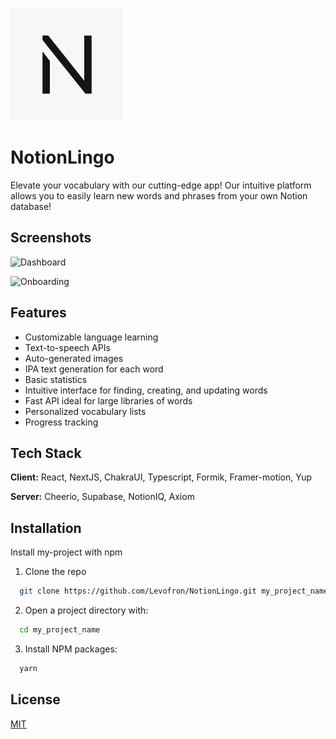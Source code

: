 ![Logo](https://raw.githubusercontent.com/Levofron/NotionLingo/main/public/apple-touch-icon.png)

# NotionLingo

Elevate your vocabulary with our cutting-edge app! Our intuitive platform allows you to easily learn new words and phrases from your own Notion database!

## Screenshots

![Dashboard](https://i.imgur.com/JZ6C3ly.png)

![Onboarding](https://i.imgur.com/L0rzrXQ.png)

## Features

- Customizable language learning
- Text-to-speech APIs
- Auto-generated images
- IPA text generation for each word
- Basic statistics
- Intuitive interface for finding, creating, and updating words
- Fast API ideal for large libraries of words
- Personalized vocabulary lists
- Progress tracking

## Tech Stack

**Client:** React, NextJS, ChakraUI, Typescript, Formik, Framer-motion, Yup

**Server:** Cheerio, Supabase, NotionIQ, Axiom

## Installation

Install my-project with npm

1. Clone the repo

```bash
  git clone https://github.com/Levofron/NotionLingo.git my_project_name
```

2. Open a project directory with:

```bash
  cd my_project_name
```

3. Install NPM packages:

```bash
  yarn
```

## License

[MIT](https://choosealicense.com/licenses/mit/)
